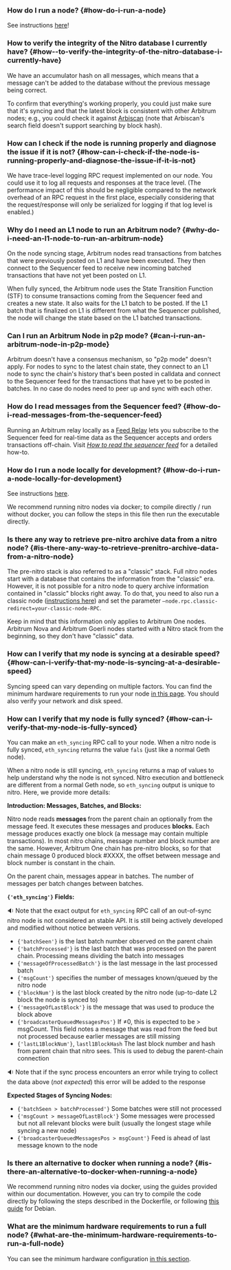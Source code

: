 ### How do I run a node? {#how-do-i-run-a-node}
<p>See instructions <a href="https://developer.arbitrum.io/node-running/running-a-node">here</a>! </p>

<p></p>



### How  to verify the integrity of the Nitro database I currently have? {#how--to-verify-the-integrity-of-the-nitro-database-i-currently-have}
<p>We have an accumulator hash on all messages, which means that a message can't be added to the database without the previous message being correct. </p>

<p>To confirm that everything's working properly, you could just make sure that it's syncing and that the latest block is consistent with other Arbitrum nodes; e.g., you could check it against <a href="https://arbiscan.io">Arbiscan</a>  (note that Arbiscan's search field doesn't support searching by block hash).</p>

<p></p>



### How can I check if the node is running properly and diagnose the issue if it is not? {#how-can-i-check-if-the-node-is-running-properly-and-diagnose-the-issue-if-it-is-not}
<p>We have trace-level logging RPC request implemented on our node. You could use it to log all requests and responses at the trace level. (The performance impact of this should be negligible compared to the network overhead of an RPC request in the first place, especially considering that the request/response will only be serialized for logging if that log level is enabled.)</p>

<p></p>



### Why do I need an L1 node to run an Arbitrum node? {#why-do-i-need-an-l1-node-to-run-an-arbitrum-node}
<p>On the node syncing stage, Arbitrum nodes read transactions from batches that were previously posted on L1 and have been executed. They then connect to the Sequencer feed to receive new incoming batched transactions that have not yet been posted on L1.</p>

<p>When fully synced, the Arbitrum node uses the State Transition Function (STF) to consume transactions coming from the Sequencer feed and creates a new state. It also waits for the L1 batch to be posted. If the L1 batch that is finalized on L1 is different from what the Sequencer published, the node will change the state based on the L1 batched transactions.</p>

<p></p>



### Can I run an Arbitrum Node in p2p mode? {#can-i-run-an-arbitrum-node-in-p2p-mode}
<p>Arbitrum doesn't have a consensus mechanism, so "p2p mode" doesn't apply. For nodes to sync to the latest chain state, they connect to an L1 node to sync the chain's history that's been posted in calldata and connect to the Sequencer feed for the transactions that have yet to be posted in batches. In no case do nodes need to peer up and sync with each other.</p>



### How do I read messages from the Sequencer feed? {#how-do-i-read-messages-from-the-sequencer-feed}
<p>Running an Arbitrum relay locally as a <a href="https://developer.offchainlabs.com/node-running/running-a-node#feed-relay">Feed Relay</a> lets you subscribe to the Sequencer feed for real-time data as the Sequencer accepts and orders transactions off-chain. Visit <a href='/node-running/how-tos/read-sequencer-feed'><em>How to read the sequencer feed</em></a> for a detailed how-to.</p>



### How do I run a node locally for development? {#how-do-i-run-a-node-locally-for-development}
<p>See instructions <a href="https://developer.arbitrum.io/node-running/local-dev-node">here</a>.</p>

<p>We recommend running nitro nodes via docker; to compile directly / run without docker, you can follow the steps in this file then run the executable directly.</p>

<p></p>

<p></p>



### **Is there any way to retrieve pre-nitro archive data from a nitro node?** {#is-there-any-way-to-retrieve-prenitro-archive-data-from-a-nitro-node}
<p>The pre-nitro stack is also referred to as a "classic" stack. Full nitro nodes start with a database that contains the information from the "classic" era. However, it is not possible for a nitro node to query archive information contained in "classic" blocks right away. To do that, you need to also run a classic node (<a href="https://developer.arbitrum.io/node-running/running-a-classic-node">instructions here</a>) and set the parameter <code>—node.rpc.classic-redirect=your-classic-node-RPC</code>.</p>

<p>Keep in mind that this information only applies to Arbitrum One nodes. Arbitrum Nova and Arbitrum Goerli nodes started with a Nitro stack from the beginning, so they don't have "classic" data.</p>

<p></p>



### How can I verify that my node is syncing at a desirable speed? {#how-can-i-verify-that-my-node-is-syncing-at-a-desirable-speed}
<p>Syncing speed can vary depending on multiple factors. You can find the minimum hardware requirements to run your node <a href="https://developer.arbitrum.io/node-running/running-a-node#minimum-hardware-configuration">in this page</a>. You should also verify your network and disk speed.</p>

<p></p>



### How can I verify that my node is fully synced? {#how-can-i-verify-that-my-node-is-fully-synced}
<p>You can make an <code>eth_syncing</code> RPC call to your node. When a nitro node is fully synced, <code>eth_syncing</code> returns the value <code>fals</code> (just like a normal Geth node).</p>

<p>When a nitro node is still syncing, <code>eth_syncing</code> returns a map of values to help understand why the node is not synced. Nitro execution and bottleneck are different from a normal Geth node, so <code>eth_syncing</code> output is unique to nitro. Here, we provide more details:</p>

<p></p>

<p><strong>Introduction: Messages, Batches, and Blocks:</strong></p>

<p>Nitro node reads <strong>messages </strong>from the parent chain an optionally from the message feed. It executes these messages and produces <strong>blocks.</strong> Each message produces exactly one block (a message may contain multiple transactions). In most nitro chains, message number and block number are the same. However, Arbitrum One chain has pre-nitro blocks, so for that chain message 0 produced block #XXXX, the offset between message and block number is constant in the chain.</p>

<p>On the parent chain, messages appear in batches. The number of messages per batch changes between batches.</p>

<p></p>

<p><strong><code>{'eth_syncing'}</code></strong><strong> Fields:</strong></p>

<p>🔉 Note that the exact output for <code>eth_syncing</code> RPC call of an out-of-sync nitro node is not considered an stable API. It is still being actively developed and modified without notice between versions.</p>

<ul><li><code>{'batchSeen'}</code> is the  last batch number observed on the parent chain</li>
<li><code>{'batchProcessed'}</code> is the last batch that was processed on the parent chain. Processing means dividing the batch into messages</li>
<li><code>{'messageOfProcessedBatch'}</code> is the last message in the last processed batch</li>
<li><code>{'msgCount'}</code> specifies the number of messages known/queued by the nitro node</li>
<li><code>{'blockNum'}</code>  is the  last block created by the nitro node (up-to-date L2 block the node is synced to)</li>
<li><code>{'messageOfLastBlock'}</code> is the message that was used to produce the block above</li>
<li><code>{'broadcasterQueuedMessagesPos'}</code>  If ≠0, this is expected to be > msgCount. This field notes a message that was read from the feed but not processed because earlier messages are still missing</li>
<li><code>{'lastL1BlockNum'}</code>, <code>lastl1BlockHash</code> The last block number and hash from parent chain that nitro sees. This is used to debug the parent-chain connection<br />
</li>
</ul>
<p>🔉 Note that if the sync process encounters an error while trying to collect the data above (<em>not expected</em>) this error will be added to the response</p>

<p><strong>Expected Stages of Syncing Nodes:</strong></p>

<ul><li><code>{'batchSeen > batchProcessed'}</code> Some batches were still not processed</li>
<li><code>{'msgCount > messageOfLastBlock'}</code> Some messages were processed but not all relevant blocks were built (usually the longest stage while syncing a new node)</li>
<li><code>{'broadcasterQueuedMessagesPos > msgCount'}</code> Feed is ahead of last message known to the node  </li></ul>



### **Is there an alternative to docker when running a node?** {#is-there-an-alternative-to-docker-when-running-a-node}
<p>We recommend running nitro nodes via docker, using the guides provided within our documentation. However, you can try to compile the code directly by following the steps described in the Dockerfile, or following <a href="https://developer.arbitrum.io/node-running/build-nitro-locally">this guide</a> for Debian. </p>

<p></p>



### **What are the minimum hardware requirements to run a full node?** {#what-are-the-minimum-hardware-requirements-to-run-a-full-node}
<p>You can see the minimum hardware configuration <a href="https://developer.arbitrum.io/node-running/running-a-node#minimum-hardware-configuration">in this section</a>.</p>

<p></p>



